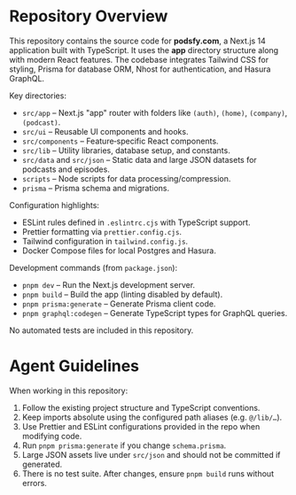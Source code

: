 # Repository Overview

This repository contains the source code for **podsfy.com**, a Next.js 14 application built with TypeScript. It uses the **app** directory structure along with modern React features. The codebase integrates Tailwind CSS for styling, Prisma for database ORM, Nhost for authentication, and Hasura GraphQL.

Key directories:

- `src/app` – Next.js "app" router with folders like `(auth)`, `(home)`, `(company)`, `(podcast)`.
- `src/ui` – Reusable UI components and hooks.
- `src/components` – Feature‑specific React components.
- `src/lib` – Utility libraries, database setup, and constants.
- `src/data` and `src/json` – Static data and large JSON datasets for podcasts and episodes.
- `scripts` – Node scripts for data processing/compression.
- `prisma` – Prisma schema and migrations.

Configuration highlights:

- ESLint rules defined in `.eslintrc.cjs` with TypeScript support.
- Prettier formatting via `prettier.config.cjs`.
- Tailwind configuration in `tailwind.config.js`.
- Docker Compose files for local Postgres and Hasura.

Development commands (from `package.json`):

- `pnpm dev` – Run the Next.js development server.
- `pnpm build` – Build the app (linting disabled by default).
- `pnpm prisma:generate` – Generate Prisma client code.
- `pnpm graphql:codegen` – Generate TypeScript types for GraphQL queries.

No automated tests are included in this repository.

# Agent Guidelines

When working in this repository:

1. Follow the existing project structure and TypeScript conventions.
2. Keep imports absolute using the configured path aliases (e.g. `@/lib/…`).
3. Use Prettier and ESLint configurations provided in the repo when modifying code.
4. Run `pnpm prisma:generate` if you change `schema.prisma`.
5. Large JSON assets live under `src/json` and should not be committed if generated.
6. There is no test suite. After changes, ensure `pnpm build` runs without errors.

